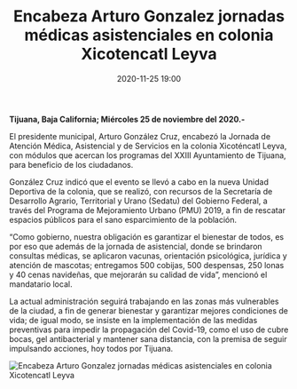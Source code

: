 ﻿---
layout: blog
title:  "Encabeza Arturo Gonzalez jornadas médicas asistenciales en colonia Xicotencatl Leyva"
date:  2020-11-25 19:00
categories: tijuana
permalink: /:categories/:title:output_ext
image: /img/cnr/encabeza.jpg
autor: 
---


**Tijuana, Baja California; Miércoles 25 de noviembre del 2020.-**


El presidente municipal, Arturo González Cruz, encabezó la Jornada de Atención Médica, Asistencial y de Servicios en la colonia Xicoténcatl Leyva, con módulos que acercan los programas del XXIII Ayuntamiento de Tijuana, para beneficio de los ciudadanos.


González Cruz indicó que el evento se llevó a cabo en la nueva Unidad Deportiva de la colonia, que se realizó, con recursos de la Secretaría de Desarrollo Agrario, Territorial y Urano (Sedatu) del Gobierno Federal, a través del Programa de Mejoramiento Urbano (PMU) 2019, a fin de rescatar espacios públicos para el sano esparcimiento de la población.


“Como gobierno, nuestra obligación es garantizar el bienestar de todos, es por eso que además de la jornada de asistencial, donde se brindaron consultas médicas, se aplicaron vacunas, orientación psicológica, jurídica y atención de mascotas; entregamos 500 cobijas, 500 despensas, 250 lonas y 40 cenas navideñas, que mejorarán su calidad de vida”, mencionó el mandatario local.


La actual administración seguirá trabajando en las zonas más vulnerables de la ciudad, a fin de generar bienestar y garantizar mejores condiciones de vida; de igual modo, se insiste en la implementación de las medidas preventivas para impedir la propagación del Covid-19, como el uso de cubre bocas, gel antibacterial y mantener sana distancia, con la premisa de seguir impulsando acciones, hoy todos por Tijuana.

<div id="carouselExampleSlidesOnly" class="carousel slide" data-ride="carousel">
  <div class="carousel-inner">
    <div class="carousel-item active">
       <img class="d-block w-100" src="/img/cnr/encabeza.jpg" loading="lazy"  alt="Encabeza Arturo Gonzalez jornadas médicas asistenciales en colonia Xicotencatl Leyva">
    </div>           
  </div>
</div>